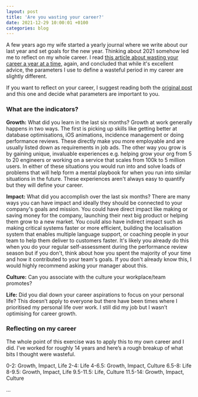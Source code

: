 ```yaml
---
layout: post
title: 'Are you wasting your career?'
date: 2021-12-29 10:00:01 +0100
categories: blog
---
```


A few years ago my wife started a yearly journal where we write about our last year and set goals for the new year. Thinking about 2021 somehow led me to reflect on my whole career. I read [this article about wasting your career a year at a time](https://apoorvagovind.substack.com/p/how-to-waste-your-career-one-comfortable), again, and concluded that while it's excellent advice, the parameters I use to define a wasteful period in my career are slightly different.

If you want to reflect on your career, I suggest reading both the [original post](https://apoorvagovind.substack.com/p/how-to-waste-your-career-one-comfortable) and this one and decide what parameters are important to you.

<h3>What are the indicators?</h3>

**Growth:** What did you learn in the last six months?
Growth at work generally happens in two ways. The first is picking up skills like getting better at database optimisations, iOS animations, incidence management or doing performance reviews. These directly make you more employable and are usually listed down as requirements in job ads. The other way you grow is by gaining unique, invaluable experiences e.g. helping grow your org from 5 to 20 engineers or working on a service that scales from 100k to 5 million users. In either of these situations you would run into and solve loads of problems that will help form a mental playbook for when you run into similar situations in the future. These experiences aren't always easy to quantify but they will define your career.

**Impact:** What did you accomplish over the last six months?
There are many ways you can have impact and ideally they should be connected to your company's goals and mission. You could have direct impact like making or saving money for the company, launching their next big product or helping them grow to a new market. You could also have indirect impact such as making critical systems faster or more efficient, building the localisation system that enables multiple language support, or coaching people in your team to help them deliver to customers faster. It's likely you already do this when you do your regular self-assessment during the performance review season but if you don't, think about how you spent the majority of your time and how it contributed to your team's goals. If you don't already know this, I would highly recommend asking your manager about this.

**Culture:** Can you associate with the culture your workplace/team promotes?


**Life:** Did you dial down your career aspirations to focus on your personal life?
This doesn’t apply to everyone but there have been times where I prioritised my personal life over work. I still did my job but I wasn’t optimising for career growth.


<h3>Reflecting on my career</h3>
The whole point of this exercise was to apply this to my own career and I did. I’ve worked for roughly 14 years and here’s a rough breakup of what bits I thought were wasteful.

0-2: Growth, Impact, Life
2-4: Life
4-6.5: Growth, Impact, Culture
6.5-8: Life
8-9.5: Growth, Impact, Life
9.5-11.5: Life, Culture
11.5-14: Growth, Impact, Culture

...
